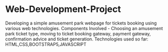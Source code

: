 # Web-Development-Project
Developing a simple amusement park webpage for tickets booking using various web technologies.
Components Involved - Choosing an amusement park ticket type, moving to ticket booking gateway, payment gateway, confirmation advice and ticket generation.
Technologies used so far:
HTML,CSS,BOOTSTRAP5,JAVASCRIPT

